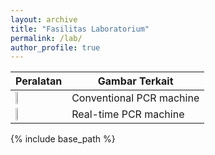 ```yaml
---
layout: archive
title: "Fasilitas Laboratorium"
permalink: /lab/
author_profile: true
---
```


| Peralatan | Gambar Terkait |
| ------------------- | -------------- |
| <img src = "https://elsatur.brin.go.id/public/uploads/layanan_file/5587/gambar_layanan_8863.jpg" width = "15%"> | Conventional PCR machine 
| <img src = "https://elsatur.brin.go.id/public/uploads/layanan_file/5588/gambar_layanan_8865.jpg" width = "15%"> | Real-time PCR machine |

{% include base_path %}


